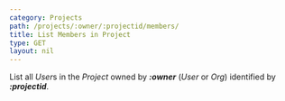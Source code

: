 ```yaml
---
category: Projects
path: /projects/:owner/:projectid/members/
title: List Members in Project
type: GET
layout: nil
---
```


List all *User*s in the *Project* owned by ***:owner*** (*User* or *Org*) identified by ***:projectid***.
